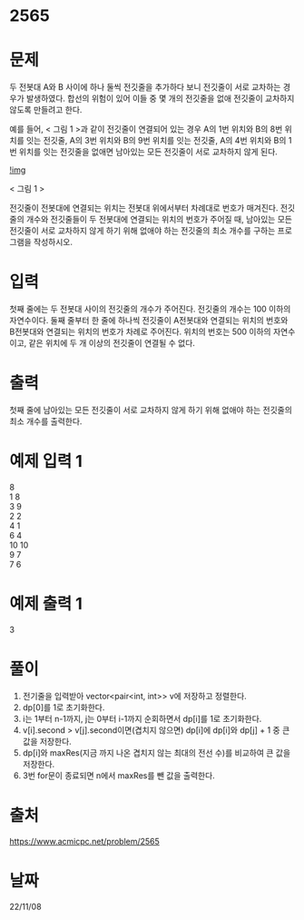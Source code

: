 # 2565

# 문제
두 전봇대 A와 B 사이에 하나 둘씩 전깃줄을 추가하다 보니 전깃줄이 서로 교차하는 경우가 발생하였다. 합선의 위험이 있어 이들 중 몇 개의 전깃줄을 없애 전깃줄이 교차하지 않도록 만들려고 한다.

예를 들어, < 그림 1 >과 같이 전깃줄이 연결되어 있는 경우 A의 1번 위치와 B의 8번 위치를 잇는 전깃줄, A의 3번 위치와 B의 9번 위치를 잇는 전깃줄, A의 4번 위치와 B의 1번 위치를 잇는 전깃줄을 없애면 남아있는 모든 전깃줄이 서로 교차하지 않게 된다.

[!img](https://upload.acmicpc.net/d90221dd-eb80-419f-bdfb-5dd4ebac23af/-/preview/)

< 그림 1 >

전깃줄이 전봇대에 연결되는 위치는 전봇대 위에서부터 차례대로 번호가 매겨진다. 전깃줄의 개수와 전깃줄들이 두 전봇대에 연결되는 위치의 번호가 주어질 때, 남아있는 모든 전깃줄이 서로 교차하지 않게 하기 위해 없애야 하는 전깃줄의 최소 개수를 구하는 프로그램을 작성하시오.

# 입력
첫째 줄에는 두 전봇대 사이의 전깃줄의 개수가 주어진다. 전깃줄의 개수는 100 이하의 자연수이다. 둘째 줄부터 한 줄에 하나씩 전깃줄이 A전봇대와 연결되는 위치의 번호와 B전봇대와 연결되는 위치의 번호가 차례로 주어진다. 위치의 번호는 500 이하의 자연수이고, 같은 위치에 두 개 이상의 전깃줄이 연결될 수 없다.

# 출력
첫째 줄에 남아있는 모든 전깃줄이 서로 교차하지 않게 하기 위해 없애야 하는 전깃줄의 최소 개수를 출력한다.

# 예제 입력 1 
8  
1 8  
3 9  
2 2  
4 1  
6 4  
10 10  
9 7  
7 6  

# 예제 출력 1 
3

# 풀이
1. 전기줄을 입력받아 vector<pair<int, int>> v에 저장하고 정렬한다.
2. dp[0]를 1로 초기화한다.
3. i는 1부터 n-1까지, j는 0부터 i-1까지 순회하면서 dp[i]를 1로 초기화한다.
4. v[i].second > v[j].second이면(겹치지 않으면) dp[i]에 dp[i]와 dp[j] + 1 중 큰 값을 저장한다.
5. dp[i]와 maxRes(지금 까지 나온 겹치지 않는 최대의 전선 수)를 비교하여 큰 값을 저장한다.
6. 3번 for문이 종료되면 n에서 maxRes를 뺀 값을 출력한다.
  
# 출처 
https://www.acmicpc.net/problem/2565

# 날짜
22/11/08
